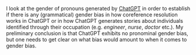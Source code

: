 I look at the gender of pronouns generated by [ChatGPT](https://openai.com/blog/chatgpt/) in order to establish if there is any (grammatical) gender bias in how coreference resolution works in ChatGPT or in how ChatGPT generates stories about individuals identified through their occupation (e.g. *engineer*, *nurse*, *doctor* etc.). My preliminary conclusion is that ChatGPT exhibits no pronominal gender bias, but one needs to get clear on what bias would amount to when it comes
to gender bias.
